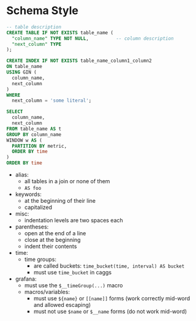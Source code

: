 # Schema Style

```sql
-- table description
CREATE TABLE IF NOT EXISTS table_name (
  "column_name" TYPE NOT NULL,          -- column description
  "next_column" TYPE
);

CREATE INDEX IF NOT EXISTS table_name_column1_column2
ON table_name
USING GIN (
  column_name,
  next_column
)
WHERE
  next_column = 'some literal';

SELECT
  column_name,
  next_column
FROM table_name AS t
GROUP BY column_name
WINDOW w AS (
  PARTITION BY metric,
  ORDER BY time
)
ORDER BY time
```

- alias:
  - all tables in a join or none of them
  - `AS foo`
- keywords:
  - at the beginning of their line
  - capitalized
- misc:
  - indentation levels are two spaces each
- parentheses:
  - open at the end of a line
  - close at the beginning
  - indent their contents
- time:
  - time groups:
    - are called buckets: `time_bucket(time, interval) AS bucket`
    - must use `time_bucket` in caggs
- grafana:
  - must use the `$__timeGroup(...)` macro
  - macros/variables:
    - must use `${name}` or `[[name]]` forms (work correctly mid-word and allowed escaping)
    - must not use `$name` or `$__name` forms (do not work mid-word)
